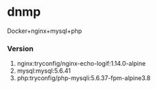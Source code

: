 # dnmp
Docker+nginx+mysql+php

### Version
1. nginx:tryconfig/nginx-echo-logif:1.14.0-alpine
2. mysql:mysql:5.6.41
3. php:tryconfig/php-mysqli:5.6.37-fpm-alpine3.8
